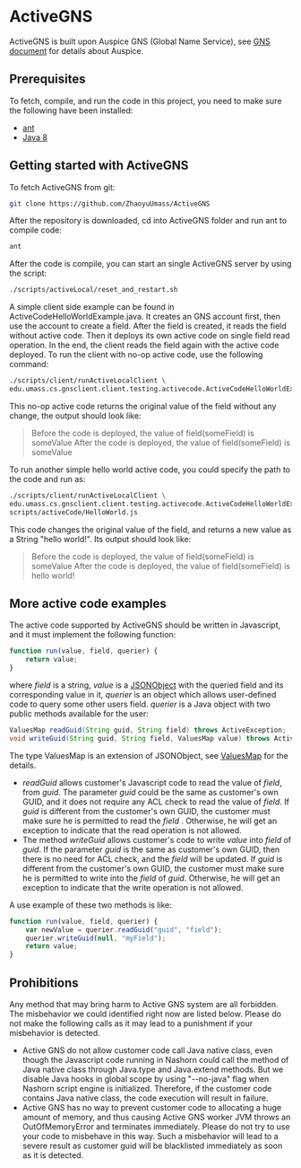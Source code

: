 # ActiveGNS
ActiveGNS is built upon Auspice GNS (Global Name Service), see [GNS document](https://github.com/MobilityFirst/GNS) for details about Auspice.

## Prerequisites
To fetch, compile, and run the code in this project, you need to make sure the following have been installed:
* [ant](http://ant.apache.org/)
* [Java 8](https://docs.oracle.com/javase/8/docs/technotes/guides/install/install_overview.html)

## Getting started with ActiveGNS
To fetch ActiveGNS from git:
```bash
git clone https://github.com/ZhaoyuUmass/ActiveGNS
```

After the repository is downloaded, cd into ActiveGNS folder and run ant to compile code:
```bash
ant
```

After the code is compile, you can start an single ActiveGNS server by using the script:
```bash
./scripts/activeLocal/reset_and_restart.sh
```

A simple client side example can be found in ActiveCodeHelloWorldExample.java. It creates an GNS account first, then use the account to create a field. After the field is created, it reads the field without active code. Then it deploys its own active code on single field read operation. In the end, the client reads the field again with the active code deployed.
To run the client with no-op active code, use the following command:
```bash
./scripts/client/runActiveLocalClient \
edu.umass.cs.gnsclient.client.testing.activecode.ActiveCodeHelloWorldExample
```
This no-op active code returns the original value of the field without any change, the output should look like:
>Before the code is deployed, the value of field(someField) is someValue
>After the code is deployed, the value of field(someField) is someValue

To run another simple hello world active code, you could specify the path to the code and run as:
```bash
./scripts/client/runActiveLocalClient \
edu.umass.cs.gnsclient.client.testing.activecode.ActiveCodeHelloWorldExample \
scripts/activeCode/HelloWorld.js
```

This code changes the original value of the field, and returns a new value as a String "hello world!". Its output should look like:
>Before the code is deployed, the value of field(someField) is someValue
>After the code is deployed, the value of field(someField) is hello world!


## More active code examples
The active code supported by ActiveGNS should be written in Javascript, and it must implement the following function:
```Javascript
function run(value, field, querier) {
	return value;
}
```
where _field_ is a string, _value_ is a [JSONObject](http://docs.oracle.com/javaee/7/api/javax/json/JsonObject.html) with the queried field and its corresponding value in it,  _querier_ is an object which allows user-defined code to query some other users field. 
_querier_ is a Java object with two public methods available for the user:
```Java
ValuesMap readGuid(String guid, String field) throws ActiveException;
void writeGuid(String guid, String field, ValuesMap value) throws ActiveException;
```
The type ValuesMap is an extension of JSONObject, see [ValuesMap](https://github.com/MobilityFirst/GNS/blob/master/src/edu/umass/cs/gnsserver/utils/ValuesMap.java) for the details. 
* _readGuid_ allows customer's Javascript code to read the value of _field_, from _guid_. The parameter _guid_ could be the same as customer's own GUID, and it does not require any ACL check to read the value of _field_. If _guid_ is different from the customer's own GUID, the customer must make sure he is permitted to read the _field_ . Otherwise, he will get an exception to indicate that the read operation is not allowed.
* The method _writeGuid_ allows customer's code to write _value_ into _field_ of _guid_. If the parameter _guid_ is the same as customer's own GUID, then there is no need for ACL check, and the _field_ will be updated. If _guid_ is different from the customer's own GUID, the customer must make sure he is permitted to write into the _field_ of _guid_. Otherwise, he will get an exception to indicate that the write operation is not allowed.

A use example of these two methods is like:
```Javascript
function run(value, field, querier) {
    var newValue = querier.readGuid("guid", "field");
    querier.writeGuid(null, "myField");
	return value;
}
```



## Prohibitions
Any method that may bring harm to Active GNS system are all forbidden. The misbehavior we could identified right now are listed below. Please do not make the following calls as it may lead to a punishment if your misbehavior is detected.
* Active GNS do not allow customer code call Java native class, even though the Javascript code running in Nashorn could call the method of Java native class through Java.type and Java.extend methods. But we disable Java hooks in global scope by using "--no-java" flag when Nashorn script engine is initialized. Therefore, if the customer code contains Java native class, the code execution will result in failure.
* Active GNS has no way to prevent customer code to allocating a huge amount of memory, and thus causing Active GNS worker JVM throws an OutOfMemoryError and terminates immediately. Please do not try to use your code to misbehave in this way. Such a misbehavior will lead to a severe result as customer guid will be blacklisted immediately as soon as it is detected.
